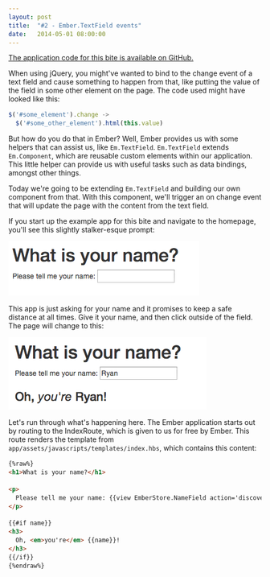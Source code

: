 ```yaml
---
layout: post
title:  "#2 - Ember.TextField events"
date:   2014-05-01 08:00:00
---
```


[The application code for this bite is available on GitHub.](https://github.com/emberbites/2-textfield-events)

When using jQuery, you might've wanted to bind to the change event of a text field and cause something to happen from that, like putting the value of the field in some other element on the page. The code used might have looked like this:

```js
$('#some_element').change ->
  $('#some_other_element').html(this.value)
```

But how do you do that in Ember? Well, Ember provides us with some helpers that can assist us, like `Em.TextField`. `Em.TextField` extends `Em.Component`, which are reusable custom elements  within our application. This little helper can provide us with useful tasks such as data bindings, amongst other things.

Today we're going to be extending `Em.TextField` and building our own component from that. With this component, we'll trigger an on change event that will update the page with the content from the text field.

If you start up the example app for this bite and navigate to the homepage, you'll see this slightly stalker-esque prompt:

![What is your name?](/images/2014-05-01/name_prompt.png)

This app is just asking for your name and it promises to keep a safe distance at all times. Give it your name, and then click outside of the field. The page will change to this:

![Revelation](/images/2014-05-01/name_revelation.png)

Let's run through what's happening here. The Ember application starts out by routing to the IndexRoute, which is given to us for free by Ember. This route renders the template from `app/assets/javascripts/templates/index.hbs`, which contains this content:

```html
{%raw%}
<h1>What is your name?</h1>

<p>
  Please tell me your name: {{view EmberStore.NameField action='discoverName'}}
</p>

{{#if name}}
<h3>
  Oh, <em>you're</em> {{name}}!
</h3>
{{/if}}
{%endraw%}
```


